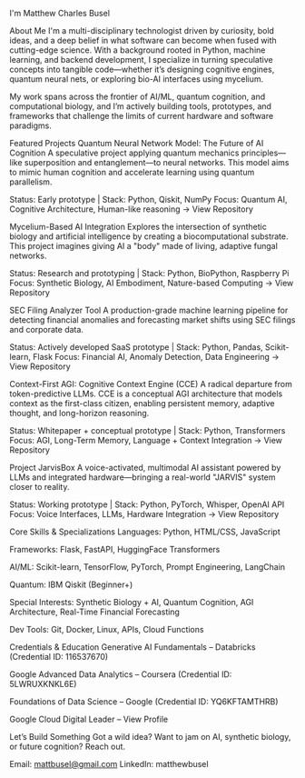  I'm Matthew Charles Busel
 
 About Me
I'm a multi-disciplinary technologist driven by curiosity, bold ideas, and a deep belief in what software can become when fused with cutting-edge science. With a background rooted in Python, machine learning, and backend development, I specialize in turning speculative concepts into tangible code—whether it’s designing cognitive engines, quantum neural nets, or exploring bio-AI interfaces using mycelium.

My work spans across the frontier of AI/ML, quantum cognition, and computational biology, and I’m actively building tools, prototypes, and frameworks that challenge the limits of current hardware and software paradigms.

Featured Projects
 Quantum Neural Network Model: The Future of AI Cognition
A speculative project applying quantum mechanics principles—like superposition and entanglement—to neural networks. This model aims to mimic human cognition and accelerate learning using quantum parallelism.

Status: Early prototype | Stack: Python, Qiskit, NumPy
Focus: Quantum AI, Cognitive Architecture, Human-like reasoning
→ View Repository

Mycelium-Based AI Integration
Explores the intersection of synthetic biology and artificial intelligence by creating a biocomputational substrate. This project imagines giving AI a "body" made of living, adaptive fungal networks.

Status: Research and prototyping | Stack: Python, BioPython, Raspberry Pi
Focus: Synthetic Biology, AI Embodiment, Nature-based Computing
→ View Repository

 SEC Filing Analyzer Tool
A production-grade machine learning pipeline for detecting financial anomalies and forecasting market shifts using SEC filings and corporate data.

Status: Actively developed SaaS prototype | Stack: Python, Pandas, Scikit-learn, Flask
Focus: Financial AI, Anomaly Detection, Data Engineering
→ View Repository

Context-First AGI: Cognitive Context Engine (CCE)
A radical departure from token-predictive LLMs. CCE is a conceptual AGI architecture that models context as the first-class citizen, enabling persistent memory, adaptive thought, and long-horizon reasoning.

Status: Whitepaper + conceptual prototype | Stack: Python, Transformers
Focus: AGI, Long-Term Memory, Language + Context Integration
→ View Repository

 Project JarvisBox
A voice-activated, multimodal AI assistant powered by LLMs and integrated hardware—bringing a real-world "JARVIS" system closer to reality.

Status: Working prototype | Stack: Python, PyTorch, Whisper, OpenAI API
Focus: Voice Interfaces, LLMs, Hardware Integration
→ View Repository

 Core Skills & Specializations
Languages: Python, HTML/CSS, JavaScript

Frameworks: Flask, FastAPI, HuggingFace Transformers

AI/ML: Scikit-learn, TensorFlow, PyTorch, Prompt Engineering, LangChain

Quantum: IBM Qiskit (Beginner+)

Special Interests: Synthetic Biology + AI, Quantum Cognition, AGI Architecture, Real-Time Financial Forecasting

Dev Tools: Git, Docker, Linux, APIs, Cloud Functions

Credentials & Education
Generative AI Fundamentals – Databricks (Credential ID: 116537670)

Google Advanced Data Analytics – Coursera (Credential ID: 5LWRUXKNKL6E)

Foundations of Data Science – Google (Credential ID: YQ6KFTAMTHRB)

Google Cloud Digital Leader – View Profile

Let’s Build Something
Got a wild idea? Want to jam on AI, synthetic biology, or future cognition? Reach out.

 Email: mattbusel@gmail.com
 LinkedIn: matthewbusel
